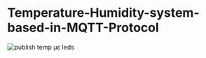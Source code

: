 # Temperature-Humidity-system-based-in-MQTT-Protocol

![publish temp με leds ](https://github.com/user-attachments/assets/43060f08-caab-4818-852a-76481909f255)

